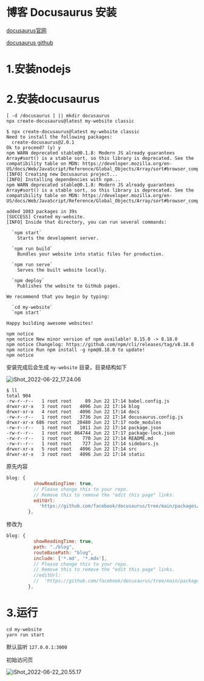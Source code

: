 # 博客 Docusaurus 安装

[docusaurus官网](https://docusaurus.io/)

[docusaurus github](https://github.com/facebook/docusaurus)



# 1.安装nodejs



# 2.安装docusaurus



```
[ -d /docusaurus ] || mkdir docusaurus
npx create-docusaurus@latest my-website classic
```



```shell
$ npx create-docusaurus@latest my-website classic
Need to install the following packages:
  create-docusaurus@2.0.1
Ok to proceed? (y) y
npm WARN deprecated stable@0.1.8: Modern JS already guarantees Array#sort() is a stable sort, so this library is deprecated. See the compatibility table on MDN: https://developer.mozilla.org/en-US/docs/Web/JavaScript/Reference/Global_Objects/Array/sort#browser_compatibility
[INFO] Creating new Docusaurus project...
[INFO] Installing dependencies with npm...
npm WARN deprecated stable@0.1.8: Modern JS already guarantees Array#sort() is a stable sort, so this library is deprecated. See the compatibility table on MDN: https://developer.mozilla.org/en-US/docs/Web/JavaScript/Reference/Global_Objects/Array/sort#browser_compatibility

added 1083 packages in 39s
[SUCCESS] Created my-website.
[INFO] Inside that directory, you can run several commands:

  `npm start`
    Starts the development server.

  `npm run build`
    Bundles your website into static files for production.

  `npm run serve`
    Serves the built website locally.

  `npm deploy`
    Publishes the website to GitHub pages.

We recommend that you begin by typing:

  `cd my-website`
  `npm start`

Happy building awesome websites!

npm notice 
npm notice New minor version of npm available! 8.15.0 -> 8.18.0
npm notice Changelog: https://github.com/npm/cli/releases/tag/v8.18.0
npm notice Run npm install -g npm@8.18.0 to update!
npm notice 
```



安装完成后会生成 `my-website` 目录，目录结构如下

![iShot_2022-06-22_17.24.06](https://gitea.pptfz.cn/pptfz/picgo-images/raw/branch/master/img/iShot_2022-06-22_17.24.06.png)

```
$ ll
total 904
-rw-r--r--   1 root root     89 Jun 22 17:14 babel.config.js
drwxr-xr-x   3 root root   4096 Jun 22 17:14 blog
drwxr-xr-x   4 root root   4096 Jun 22 17:14 docs
-rw-r--r--   1 root root   3736 Jun 22 17:14 docusaurus.config.js
drwxr-xr-x 686 root root  20480 Jun 22 17:17 node_modules
-rw-r--r--   1 root root   1011 Jun 22 17:14 package.json
-rw-r--r--   1 root root 864744 Jun 22 17:17 package-lock.json
-rw-r--r--   1 root root    770 Jun 22 17:14 README.md
-rw-r--r--   1 root root    727 Jun 22 17:14 sidebars.js
drwxr-xr-x   5 root root   4096 Jun 22 17:14 src
drwxr-xr-x   3 root root   4096 Jun 22 17:14 static
```





原先内容

```js
blog: {
          showReadingTime: true,
          // Please change this to your repo.
          // Remove this to remove the "edit this page" links.
          editUrl:
            'https://github.com/facebook/docusaurus/tree/main/packages/create-docusaurus/templates/shared/',
        },
```



修改为

```js
blog: {
          showReadingTime: true,
          path: "./blog",
          routeBasePath: "blog",
          include: ['*.md', '*.mdx'],
          // Please change this to your repo.
          // Remove this to remove the "edit this page" links.
          //editUrl:
          //  'https://github.com/facebook/docusaurus/tree/main/packages/create-docusaurus/templates/shared/',
        },
```





# 3.运行

```
cd my-website
yarn run start
```



默认监听 `127.0.0.1:3000`



初始访问页

![iShot_2022-06-22_20.55.17](https://gitea.pptfz.cn/pptfz/picgo-images/raw/branch/master/img/iShot_2022-06-22_20.55.17.png)









```

```

